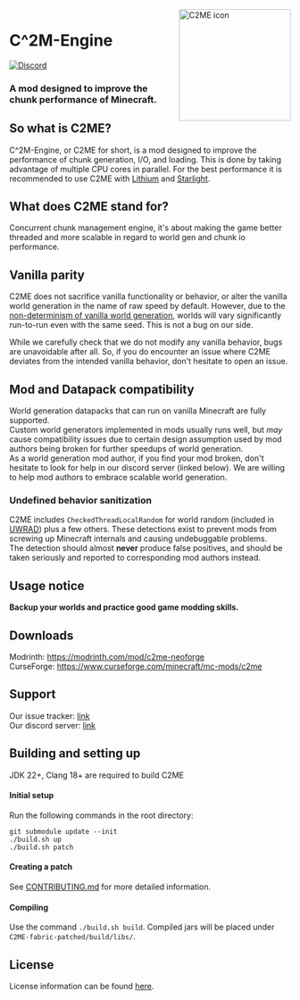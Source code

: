 <img width="200" src="https://github.com/RelativityMC/C2ME-fabric/raw/ver/1.17/src/main/resources/assets/c2me/icon.png" alt="C2ME icon" align="right">
<div align="left">
<h1>C^2M-Engine</h1>

[![Discord](https://img.shields.io/discord/756715786747248641?logo=discord&logoColor=white)](https://discord.gg/Kdy8NM5HW4)
<h3>A mod designed to improve the chunk performance of Minecraft.</h3>
</div>

## So what is C2ME?
C^2M-Engine, or C2ME for short, is a mod designed to improve the performance of chunk generation, I/O, and loading. This is done by taking advantage of multiple CPU cores in parallel. For the best performance it is recommended to use C2ME with [Lithium](https://github.com/CaffeineMC/lithium-fabric) and [Starlight](https://github.com/Spottedleaf/Starlight).

## What does C2ME stand for?
Concurrent chunk management engine, it's about making the game better threaded and more scalable in regard to world gen and chunk io performance.

## Vanilla parity
C2ME does not sacrifice vanilla functionality or behavior, or alter the vanilla world generation in the name of raw speed by default.
However, due to the [non-determinism of vanilla world generation](https://bugs.mojang.com/browse/MC-55596), worlds will vary
significantly run-to-run even with the same seed. This is not a bug on our side.

While we carefully check that we do not modify any vanilla behavior, bugs are unavoidable after all.
So, if you do encounter an issue where C2ME deviates from the intended vanilla behavior, don't hesitate to open an issue.

## Mod and Datapack compatibility
World generation datapacks that can run on vanilla Minecraft are fully supported.  
Custom world generators implemented in mods usually runs well, but *may* cause compatibility issues due to certain
design assumption used by mod authors being broken for further speedups of world generation.  
As a world generation mod author, if you find your mod broken, don't hesitate to look for help in our discord server (linked below).
We are willing to help mod authors to embrace scalable world generation.

### Undefined behavior sanitization
C2ME includes `CheckedThreadLocalRandom` for world random (included in [UWRAD](https://modrinth.com/mod/uwrad)) plus a few others.
These detections exist to prevent mods from screwing up Minecraft internals and causing undebuggable problems.  
The detection should almost **never** produce false positives, and should be taken seriously and reported
to corresponding mod authors instead.

## Usage notice
**Backup your worlds and practice good game modding skills.**

## Downloads
Modrinth: https://modrinth.com/mod/c2me-neoforge  
CurseForge: https://www.curseforge.com/minecraft/mc-mods/c2me

## Support
Our issue tracker: [link](https://github.com/RelativityMC/C2ME-neoforge/issues)  
Our discord server: [link](https://discord.gg/Kdy8NM5HW4)

## Building and setting up
JDK 22+, Clang 18+ are required to build C2ME

#### Initial setup
Run the following commands in the root directory:

```
git submodule update --init
./build.sh up
./build.sh patch
```

#### Creating a patch
See [CONTRIBUTING.md](CONTRIBUTING.md) for more detailed information.

#### Compiling
Use the command `./build.sh build`. Compiled jars will be placed under `C2ME-fabric-patched/build/libs/`.

## License
License information can be found [here](/LICENSE).

